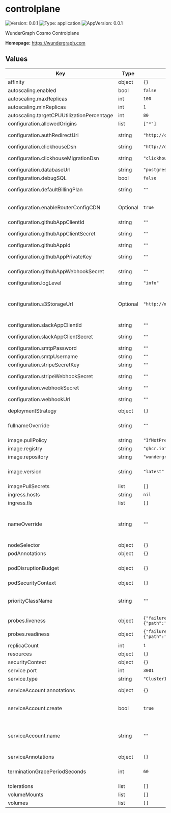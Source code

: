 # controlplane

![Version: 0.0.1](https://img.shields.io/badge/Version-0.0.1-informational?style=flat-square) ![Type: application](https://img.shields.io/badge/Type-application-informational?style=flat-square) ![AppVersion: 0.0.1](https://img.shields.io/badge/AppVersion-0.0.1-informational?style=flat-square)

WunderGraph Cosmo Controlplane

**Homepage:** <https://wundergraph.com>

## Values

| Key | Type | Default | Description |
|-----|------|---------|-------------|
| affinity | object | `{}` |  |
| autoscaling.enabled | bool | `false` |  |
| autoscaling.maxReplicas | int | `100` |  |
| autoscaling.minReplicas | int | `1` |  |
| autoscaling.targetCPUUtilizationPercentage | int | `80` |  |
| configuration.allowedOrigins | list | `["*"]` | Allowed CORS origins |
| configuration.authRedirectUri | string | `"http://controlplane.wundergraph.local/v1/auth/callback"` | The url of the authentication callback |
| configuration.clickhouseDsn | string | `"http://default:changeme@cosmo-clickhouse:8123?database=cosmo"` | The clickhouse dsn |
| configuration.clickhouseMigrationDsn | string | `"clickhouse://default:changeme@cosmo-clickhouse:9000?database=cosmo"` | The clickhouse migration dsn |
| configuration.databaseUrl | string | `"postgres://postgres:changeme@cosmo-postgresql:5432/controlplane"` | The database url |
| configuration.debugSQL | bool | `false` | Enable debug logging |
| configuration.defaultBillingPlan | string | `""` | The default billing plan, eg `developer@1` |
| configuration.enableRouterConfigCDN | Optional | `true` | Set to true to enable the controlplane to upload router config to the CDN |
| configuration.githubAppClientId | string | `""` | The github app client id |
| configuration.githubAppClientSecret | string | `""` | The github app client secret |
| configuration.githubAppId | string | `""` | The github app id |
| configuration.githubAppPrivateKey | string | `""` | The github app private key |
| configuration.githubAppWebhookSecret | string | `""` | The github app webhook secret |
| configuration.logLevel | string | `"info"` | Set the log level |
| configuration.s3StorageUrl | Optional | `"http://minio:changeme@minio.wundergraph.local:9000/cosmo"` | The storage url for the CDN to upload persistent operations and router config for high availability |
| configuration.slackAppClientId | string | `""` | The slack app client id |
| configuration.slackAppClientSecret | string | `""` | The slack app client secret |
| configuration.smtpPassword | string | `""` | The smtp password |
| configuration.smtpUsername | string | `""` | The smt username |
| configuration.stripeSecretKey | string | `""` | The stripe public key |
| configuration.stripeWebhookSecret | string | `""` | The webhook secret for stripe |
| configuration.webhookSecret | string | `""` | The webhook secret |
| configuration.webhookUrl | string | `""` | The path to the webhook server |
| deploymentStrategy | object | `{}` |  |
| fullnameOverride | string | `""` | String to fully override common.names.fullname template |
| image.pullPolicy | string | `"IfNotPresent"` |  |
| image.registry | string | `"ghcr.io"` |  |
| image.repository | string | `"wundergraph/cosmo/controlplane"` |  |
| image.version | string | `"latest"` | Overrides the image tag whose default is the chart appVersion. |
| imagePullSecrets | list | `[]` |  |
| ingress.hosts | string | `nil` |  |
| ingress.tls | list | `[]` |  |
| nameOverride | string | `""` | String to partially override common.names.fullname template (will maintain the release name) |
| nodeSelector | object | `{}` |  |
| podAnnotations | object | `{}` |  |
| podDisruptionBudget | object | `{}` | Sets the [pod disruption budget](https://kubernetes.io/docs/tasks/run-application/configure-pdb/) for Deployment pods |
| podSecurityContext | object | `{}` |  |
| priorityClassName | string | `""` | Set to existing PriorityClass name to control pod preemption by the scheduler |
| probes.liveness | object | `{"failureThreshold":5,"httpGet":{"path":"/health","port":"http"},"initialDelaySeconds":10,"periodSeconds":10,"timeoutSeconds":5}` | Configure liveness probe |
| probes.readiness | object | `{"failureThreshold":5,"httpGet":{"path":"/health","port":"http"},"initialDelaySeconds":5,"periodSeconds":5,"timeoutSeconds":3}` | Configure readiness probe |
| replicaCount | int | `1` |  |
| resources | object | `{}` |  |
| securityContext | object | `{}` |  |
| service.port | int | `3001` |  |
| service.type | string | `"ClusterIP"` |  |
| serviceAccount.annotations | object | `{}` | Annotations to add to the service account |
| serviceAccount.create | bool | `true` | Specifies whether a service account should be created |
| serviceAccount.name | string | `""` | The name of the service account to use. If not set and create is true, a name is generated using the fullname template |
| serviceAnnotations | object | `{}` |  |
| terminationGracePeriodSeconds | int | `60` | Sets the [termination grace period](https://kubernetes.io/docs/concepts/containers/container-lifecycle-hooks/#hook-handler-execution) for Deployment pods |
| tolerations | list | `[]` |  |
| volumeMounts | list | `[]` |  |
| volumes | list | `[]` |  |

